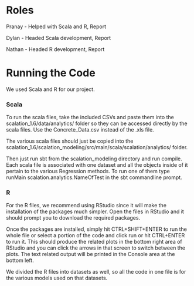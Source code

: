 # Roles

Pranay - Helped with Scala and R, Report

Dylan - Headed Scala development, Report

Nathan - Headed R development, Report


# Running the Code

We used Scala and R for our project.

### Scala

To run the scala files, take the included CSVs and paste them into the scalation_1.6/data/analytics/ folder so they can be accessed directly by the scala files. Use the Concrete_Data.csv instead of the .xls file.

The various scala files should just be copied into the scalation_1.6/scalation_modeling/src/main/scala/scalation/analytics/ folder. 

Then just run sbt from the scalation_modeling directory and run compile. Each scala file is associated with one dataset and all the objects inside of it pertain to the various Regression methods. To run one of them type runMain scalation.analytics.NameOfTest in the sbt commandline prompt.


### R

For the R files, we recommend using RStudio since it will make the installation of the packages much simpler. Open the files in RStudio and it should prompt you to download the required packages. 

Once the packages are installed, simply hit CTRL+SHIFT+ENTER to run the whole file or select a portion of the code and click run or hit CTRL+ENTER to run it. This should produce the related plots in the bottom right area of RStudio and you can click the arrows in that screen to switch between the plots. The text related output will be printed in the Console area at the bottom left. 

We divided the R files into datasets as well, so all the code in one file is for the various models used on that datasets.